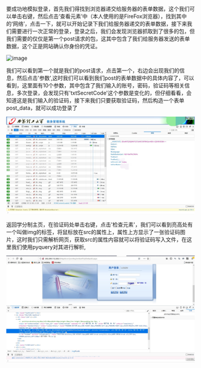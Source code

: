 要成功地模拟登录，首先我们得找到浏览器递交给服务器的表单数据，这个我们可以单击右键，然后点击‘查看元素’中（本人使用的是FireFox浏览器），找到其中的‘网络’，点击一下，就可以开始记录下我们给服务器递交的表单数据，接下来我们需要进行一次正常的登录，登录之后，我们会发现浏览器抓取到了很多的包，但我们需要的仅仅是第一个post请求的包，这其中包含了我们给服务器发送的表单数据，这个正是网站确认你身份的凭证。

![image]()

我们可以看到第一个就是我们的post请求，点击第一个，右边会出现我们的信息，然后点击'参数',这时我们可以看到我们post的表单数据中的具体内容了，可以看到，这里面有10个参数，其中包含了我们输入的账号，密码，验证码等相关信息，多次登录，会发现只有'txtSecretCode'这个参数是变化的，但仔细看看，会知道这是我们输入的验证码，接下来我们只要获取验证码，然后构造一个表单post_data，就可以成功登录了

![image](https://github.com/kingdowliu/SpiderLoginXaut/blob/master/IMG_20180618_001821.JPG)

返回学分制主页，在验证码处单击右键，点击'检查元素'，我们可以看到亮高处有一个叫做img的标签，将鼠标放在src的属性上，属性上方显示了一张验证码图片，这时我们只需解析网页，获取src的属性内容就可以将验证码写入文件，在这里我们使用pyquery对其进行解析,

![image](https://github.com/kingdowliu/SpiderLoginXaut/blob/master/IMG_20180617_233854.JPG)


